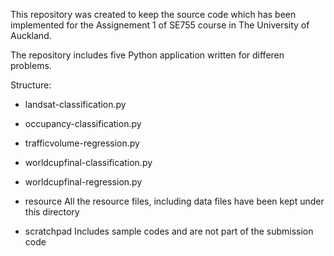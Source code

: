 This repository was created to keep the source code which has been implemented for the Assignement 1 of SE755 course in The University of Auckland.

The repository includes five Python application written for differen problems.

Structure:
- landsat-classification.py

- occupancy-classification.py	

- trafficvolume-regression.py	

- worldcupfinal-classification.py	

- worldcupfinal-regression.py

- resource
  All the resource files, including data files have been kept under this directory

- scratchpad
  Includes sample codes and are not part of the submission code

